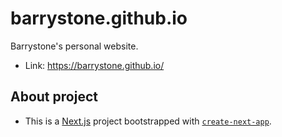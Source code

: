 # barrystone.github.io

Barrystone's personal website.

- Link: https://barrystone.github.io/

## About project

- This is a [Next.js](https://nextjs.org/) project bootstrapped with [`create-next-app`](https://github.com/vercel/next.js/tree/canary/packages/create-next-app).
